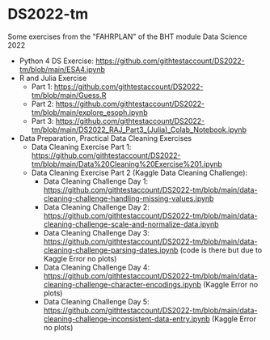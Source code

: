 # DS2022-tm
Some exercises from the "FAHRPLAN" of the BHT module Data Science 2022

- Python 4 DS Exercise: https://github.com/githtestaccount/DS2022-tm/blob/main/ESA4.ipynb
- R and Julia Exercise
  - Part 1: https://github.com/githtestaccount/DS2022-tm/blob/main/Guess.R
  - Part 2: https://github.com/githtestaccount/DS2022-tm/blob/main/explore_esoph.ipynb
  - Part 3: https://github.com/githtestaccount/DS2022-tm/blob/main/DS2022_RAJ_Part3_(Julia)_Colab_Notebook.ipynb
- Data Preparation, Practical Data Cleaning Exercises
  - Data Cleaning Exercise Part 1: https://github.com/githtestaccount/DS2022-tm/blob/main/Data%20Cleaning%20Exercise%201.ipynb
  - Data Cleaning Exercise Part 2 (Kaggle Data Cleaning Challenge):
    - Data Cleaning Challenge Day 1: https://github.com/githtestaccount/DS2022-tm/blob/main/data-cleaning-challenge-handling-missing-values.ipynb
    - Data Cleaning Challenge Day 2: https://github.com/githtestaccount/DS2022-tm/blob/main/data-cleaning-challenge-scale-and-normalize-data.ipynb
    - Data Cleaning Challenge Day 3: https://github.com/githtestaccount/DS2022-tm/blob/main/data-cleaning-challenge-parsing-dates.ipynb (code is there but due to Kaggle Error no plots)
    - Data Cleaning Challenge Day 4: https://github.com/githtestaccount/DS2022-tm/blob/main/data-cleaning-challenge-character-encodings.ipynb (Kaggle Error no plots)
    - Data Cleaning Challenge Day 5: https://github.com/githtestaccount/DS2022-tm/blob/main/data-cleaning-challenge-inconsistent-data-entry.ipynb (Kaggle Error no plots)
